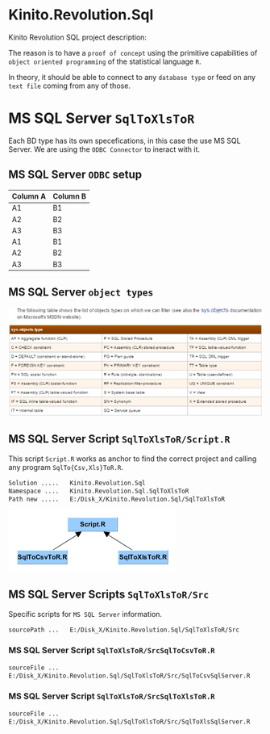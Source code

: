 # Kinito.Revolution.Sql

Kinito Revolution SQL project description:

The reason is to have a `proof of concept` using the primitive capabilities of `object oriented programming` of the statistical language `R`.

In theory, it should be able to connect to any `database type` or feed on any `text file` coming from any of those.

# MS SQL Server `SqlToXlsToR`

Each BD type has its own specefications, in this case the use MS SQL Server. We are using the `ODBC Connector` to ineract with it.

## MS SQL Server `ODBC` setup

| Column A | Column B |
| -------- | -------- |
| A1       | B1       |
| A2       | B2       |
| A3       | B3       |
| A1       | B1       |
| A2       | B2       |
| A3       | B3       |

## MS SQL Server `object types`

![IMG_SqlToXlsToR_MS-SQLServer_sys.object.types](SqlToXlsToR/Doc/MS-SQLServer_sys.object.types.png "SqlToXlsToR MS-SQLServer_sys.object.types")

## MS SQL Server Script `SqlToXlsToR/Script.R`

This script `Script.R` works as anchor to find the correct project and calling any program `SqlTo{Csv,Xls}ToR.R`.

```
Solution .....   Kinito.Revolution.Sql
Namespace ....   Kinito.Revolution.Sql.SqlToXlsToR
Path new .....   E:/Disk_X/Kinito.Revolution.Sql/SqlToXlsToR
```

![IMG_SqlToXlsToR_Kinito.Revolution.Sql.Script](SqlToXlsToR/Doc/Kinito.Revolution.Sql.Script.png "SqlToXlsToR Kinito.Revolution.Sql.Script")

## MS SQL Server Scripts `SqlToXlsToR/Src`

Specific scripts for `MS SQL Server` information.

```
sourcePath ...   E:/Disk_X/Kinito.Revolution.Sql/SqlToXlsToR/Src
```

### MS SQL Server Script `SqlToXlsToR/SrcSqlToCsvToR.R`

```
sourceFile ...   E:/Disk_X/Kinito.Revolution.Sql/SqlToXlsToR/Src/SqlToCsvSqlServer.R
```

### MS SQL Server Script `SqlToXlsToR/SrcSqlToXlsToR.R`

```
sourceFile ...   E:/Disk_X/Kinito.Revolution.Sql/SqlToXlsToR/Src/SqlToXlsSqlServer.R
```
